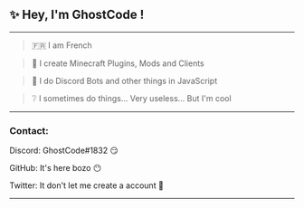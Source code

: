 <h2>✨ Hey, I'm GhostCode !</h2>

<hr>

> 🇫🇷 I am French

> 🧱 I create Minecraft Plugins, Mods and Clients

> 🤖 I do Discord Bots and other things in JavaScript

> ❔ I sometimes do things... Very useless... But I'm cool

<hr>

<h3>Contact:</h3>
<p>Discord: GhostCode#1832 😏</p>
<p>GitHub: It's here bozo 😶</p>
<p>Twitter: It don't let me create a account 🤕</p>

<hr>
